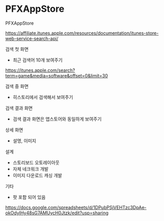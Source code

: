 # PFXAppStore
PFXAppStore

https://affiliate.itunes.apple.com/resources/documentation/itunes-store-web-service-search-api/

검색 첫 화면
 - 최근 검색어 10개 보여주기

 https://itunes.apple.com/search?term=game&media=software&offset=0&limit=30

검색 중 화면
 - 히스토리에서 검색해서 보여주기

검색 결과 화면
 - 검색 결과 화면은 앱스토어와 동일하게 보여주기

상세 화면
 - 설명, 이미지

설계
 - 스토리보드 오토레이아웃
 - 자체 네크워크 개발
 - 이미지 다운로드 캐싱 개발

기타
 - 팟 포함 되어 있음


https://docs.google.com/spreadsheets/d/1DPubPSjVEHTzc3DpAe-okOdyIHy48sG7AMUycH0Jtzk/edit?usp=sharing
